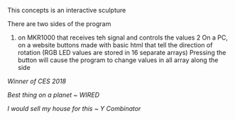 This concepts is an interactive sculpture


There are two sides of the program
1. on MKR1000 that receives teh signal and controls the values
2 On a PC, on a website buttons made with basic html 
that tell the direction of rotation
(RGB LED values are stored in 16 separate arrays)
Pressing the button will cause the program
to change values in all array along the side


*Winner of CES 2018*


*Best thing on a planet  ~ WIRED*
 
 
*I would sell my house for this ~  Y Combinator*
